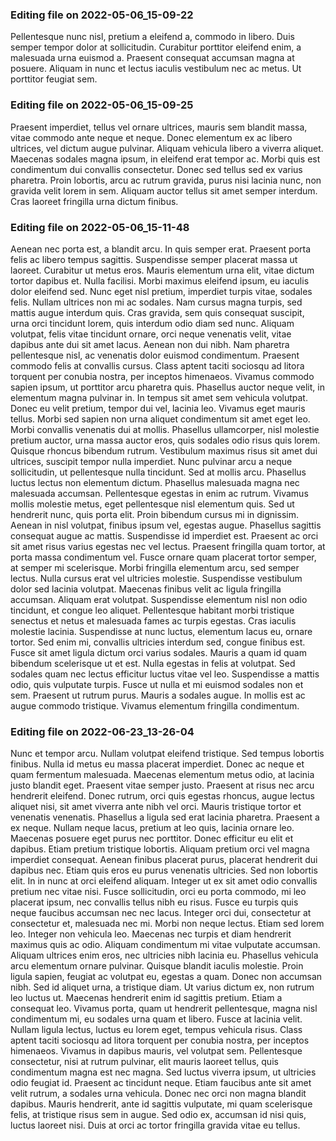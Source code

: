 

### Editing file on 2022-05-06_15-09-22

Pellentesque nunc nisl, pretium a eleifend a, commodo in libero. Duis semper tempor dolor at sollicitudin. Curabitur porttitor eleifend enim, a malesuada urna euismod a. Praesent consequat accumsan magna at posuere. Aliquam in nunc et lectus iaculis vestibulum nec ac metus. Ut porttitor feugiat sem.




### Editing file on 2022-05-06_15-09-25

Praesent imperdiet, tellus vel ornare ultrices, mauris sem blandit massa, vitae commodo ante neque et neque. Donec elementum ex ac libero ultrices, vel dictum augue pulvinar. Aliquam vehicula libero a viverra aliquet. Maecenas sodales magna ipsum, in eleifend erat tempor ac. Morbi quis est condimentum dui convallis consectetur. Donec sed tellus sed ex varius pharetra. Proin lobortis, arcu ac rutrum gravida, purus nisi lacinia nunc, non gravida velit lorem in sem. Aliquam auctor tellus sit amet semper interdum. Cras laoreet fringilla urna dictum finibus.




### Editing file on 2022-05-06_15-11-48

Aenean nec porta est, a blandit arcu. In quis semper erat. Praesent porta felis ac libero tempus sagittis. Suspendisse semper placerat massa ut laoreet. Curabitur ut metus eros. Mauris elementum urna elit, vitae dictum tortor dapibus et. Nulla facilisi. Morbi maximus eleifend ipsum, eu iaculis dolor eleifend sed. Nunc eget nisl pretium, imperdiet turpis vitae, sodales felis. Nullam ultrices non mi ac sodales. Nam cursus magna turpis, sed mattis augue interdum quis. Cras gravida, sem quis consequat suscipit, urna orci tincidunt lorem, quis interdum odio diam sed nunc. Aliquam volutpat, felis vitae tincidunt ornare, orci neque venenatis velit, vitae dapibus ante dui sit amet lacus. Aenean non dui nibh.
Nam pharetra pellentesque nisl, ac venenatis dolor euismod condimentum. Praesent commodo felis at convallis cursus. Class aptent taciti sociosqu ad litora torquent per conubia nostra, per inceptos himenaeos. Vivamus commodo sapien ipsum, ut porttitor arcu pharetra quis. Phasellus auctor neque velit, in elementum magna pulvinar in. In tempus sit amet sem vehicula volutpat. Donec eu velit pretium, tempor dui vel, lacinia leo. Vivamus eget mauris tellus. Morbi sed sapien non urna aliquet condimentum sit amet eget leo. Morbi convallis venenatis dui at mollis. Phasellus ullamcorper, nisl molestie pretium auctor, urna massa auctor eros, quis sodales odio risus quis lorem. Quisque rhoncus bibendum rutrum. Vestibulum maximus risus sit amet dui ultrices, suscipit tempor nulla imperdiet. Nunc pulvinar arcu a neque sollicitudin, ut pellentesque nulla tincidunt.
Sed at mollis arcu. Phasellus luctus lectus non elementum dictum. Phasellus malesuada magna nec malesuada accumsan. Pellentesque egestas in enim ac rutrum. Vivamus mollis molestie metus, eget pellentesque nisl elementum quis. Sed ut hendrerit nunc, quis porta elit. Proin bibendum cursus mi in dignissim. Aenean in nisl volutpat, finibus ipsum vel, egestas augue. Phasellus sagittis consequat augue ac mattis. Suspendisse id imperdiet est. Praesent ac orci sit amet risus varius egestas nec vel lectus. Praesent fringilla quam tortor, at porta massa condimentum vel. Fusce ornare quam placerat tortor semper, at semper mi scelerisque.
Morbi fringilla elementum arcu, sed semper lectus. Nulla cursus erat vel ultricies molestie. Suspendisse vestibulum dolor sed lacinia volutpat. Maecenas finibus velit ac ligula fringilla accumsan. Aliquam erat volutpat. Suspendisse elementum nisl non odio tincidunt, et congue leo aliquet. Pellentesque habitant morbi tristique senectus et netus et malesuada fames ac turpis egestas. Cras iaculis molestie lacinia. Suspendisse at nunc luctus, elementum lacus eu, ornare tortor. Sed enim mi, convallis ultricies interdum sed, congue finibus est. Fusce sit amet ligula dictum orci varius sodales. Mauris a quam id quam bibendum scelerisque ut et est. Nulla egestas in felis at volutpat.
Sed sodales quam nec lectus efficitur luctus vitae vel leo. Suspendisse a mattis odio, quis vulputate turpis. Fusce ut nulla et mi euismod sodales non et sem. Praesent ut rutrum purus. Mauris a sodales augue. In mollis est ac augue commodo tristique. Vivamus elementum fringilla condimentum.




### Editing file on 2022-06-23_13-26-04

Nunc et tempor arcu. Nullam volutpat eleifend tristique. Sed tempus lobortis finibus. Nulla id metus eu massa placerat imperdiet. Donec ac neque et quam fermentum malesuada. Maecenas elementum metus odio, at lacinia justo blandit eget. Praesent vitae semper justo. Praesent at risus nec arcu hendrerit eleifend. Donec rutrum, orci quis egestas rhoncus, augue lectus aliquet nisi, sit amet viverra ante nibh vel orci. Mauris tristique tortor et venenatis venenatis. Phasellus a ligula sed erat lacinia pharetra. Praesent a ex neque. Nullam neque lacus, pretium at leo quis, lacinia ornare leo. Maecenas posuere eget purus nec porttitor.
Donec efficitur eu elit et dapibus. Etiam pretium tristique lobortis. Aliquam pretium orci vel magna imperdiet consequat. Aenean finibus placerat purus, placerat hendrerit dui dapibus nec. Etiam quis eros eu purus venenatis ultricies. Sed non lobortis elit. In in nunc at orci eleifend aliquam. Integer ut ex sit amet odio convallis pretium nec vitae nisi. Fusce sollicitudin, orci eu porta commodo, mi leo placerat ipsum, nec convallis tellus nibh eu risus. Fusce eu turpis quis neque faucibus accumsan nec nec lacus. Integer orci dui, consectetur at consectetur et, malesuada nec mi. Morbi non neque lectus. Etiam sed lorem leo. Integer non vehicula leo. Maecenas nec turpis et diam hendrerit maximus quis ac odio.
Aliquam condimentum mi vitae vulputate accumsan. Aliquam ultrices enim eros, nec ultricies nibh lacinia eu. Phasellus vehicula arcu elementum ornare pulvinar. Quisque blandit iaculis molestie. Proin ligula sapien, feugiat ac volutpat eu, egestas a quam. Donec non accumsan nibh. Sed id aliquet urna, a tristique diam. Ut varius dictum ex, non rutrum leo luctus ut. Maecenas hendrerit enim id sagittis pretium. Etiam a consequat leo. Vivamus porta, quam ut hendrerit pellentesque, magna nisl condimentum mi, eu sodales urna quam et libero. Fusce at lacinia velit. Nullam ligula lectus, luctus eu lorem eget, tempus vehicula risus. Class aptent taciti sociosqu ad litora torquent per conubia nostra, per inceptos himenaeos.
Vivamus in dapibus mauris, vel volutpat sem. Pellentesque consectetur, nisi at rutrum pulvinar, elit mauris laoreet tellus, quis condimentum magna est nec magna. Sed luctus viverra ipsum, ut ultricies odio feugiat id. Praesent ac tincidunt neque. Etiam faucibus ante sit amet velit rutrum, a sodales urna vehicula. Donec nec orci non magna blandit dapibus. Mauris hendrerit, ante id sagittis vulputate, mi quam scelerisque felis, at tristique risus sem in augue. Sed odio ex, accumsan id nisi quis, luctus laoreet nisi. Duis at orci ac tortor fringilla gravida vitae eu tellus.



